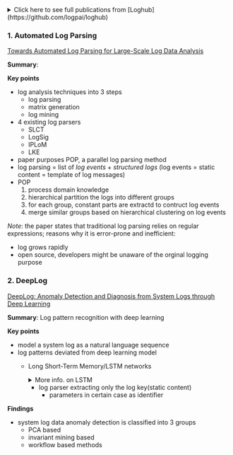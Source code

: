 
<details>
<summary>Click here to see full publications from [Loghub](https://github.com/logpai/loghub)</summary>
<p>

##### Publications using loghub datasets	
+ [**CCS'17**] Min Du, Feifei Li, Guineng Zheng, Vivek Srikumar. [DeepLog: Anomaly Detection and Diagnosis from System Logs through Deep Learning](https://acmccs.github.io/papers/p1285-duA.pdf). ACM Conference on Computer and Communications Security (CCS), 2017.
+ [**TDSC'17**] Pinjia He, Jieming Zhu, Shilin He, Jian Li, Michael R. Lyu. [Towards Automated Log Parsing for Large-Scale Log Data Analysis](http://jiemingzhu.github.io/pub/pjhe_tdsc2017.pdf). IEEE Transactions on Dependable and Secure Computing (TDSC), 2017.
+ [**ICWS'17**] Pinjia He, Jieming Zhu, Zibin Zheng, Michael R. Lyu. [Drain: An Online Log Parsing Approach with Fixed Depth Tree](http://jiemingzhu.github.io/pub/pjhe_icws2017.pdf). IEEE International Conference on Web Services (ICWS), 2017.
+ [**ICSE'16**] Qingwei Lin, Hongyu Zhang, Jian-Guang Lou, Yu Zhang, Xuewei Chen. [Log Clustering Based Problem Identification for Online Service Systems](http://ieeexplore.ieee.org/document/7883294/). International Conference on Software Engineering (ICSE), 2016.
+ [**DSN'16**] Pinjia He, Jieming Zhu, Shilin He, Jian Li, Michael R. Lyu. [An Evaluation Study on Log Parsing and Its Use in Log Mining](http://jiemingzhu.github.io/pub/pjhe_dsn2016.pdf). IEEE/IFIP International Conference on Dependable Systems and Networks (DSN), 2016.
+ [**ISSRE'16**] Shilin He, Jieming Zhu, Pinjia He, Michael R. Lyu. [Experience Report: System Log Analysis for Anomaly Detection](http://jiemingzhu.github.io/pub/slhe_issre2016.pdf). IEEE International Symposium on Software Reliability Engineering (ISSRE), 2016.
+ [**KDD'09**] Adetokunbo Makanju, A. Nur Zincir-Heywood, Evangelos E. Milios. [Clustering Event Logs Using Iterative Partitioning](http://citeseerx.ist.psu.edu/viewdoc/download?doi=10.1.1.503.7668&rep=rep1&type=pdf). ACM SIGKDD International Conference on Knowledge Discovery and Data Mining (KDD), 2009.
+ [**SOSP'09**] Wei Xu, Ling Huang, Armando Fox, David A. Patterson, Michael I. Jordan. [Detecting Large-Scale System Problems by Mining Console Logs](https://www.sigops.org/sosp/sosp09/papers/xu-sosp09.pdf). ACM Symposium on Operating Systems Principles (SOSP), 2009. 
+ [**DSN'07**] Adam J. Oliner, Jon Stearley. [What Supercomputers Say: A Study of Five System Logs](http://ieeexplore.ieee.org/document/4273008/). IEEE/IFIP International Conference on Dependable Systems and Networks (DSN), 2007.

</p>
</details>

### 1. Automated Log Parsing
[Towards Automated Log Parsing for Large-Scale Log Data Analysis](http://jiemingzhu.github.io/pub/pjhe_tdsc2017.pdf)

**Summary**:

**Key points**
	
* log analysis techniques into 3 steps
	* log parsing	
	* matrix generation
	* log mining
* 4 existing log parsers
	* SLCT
	* LogSig
	* IPLoM
	* LKE
* paper purposes POP, a parallel log parsing method
* log parsing = list of _log events_ + _structured logs_ (log events = static content = template of log messages)
* POP 
	1. process domain knowledge
	2. hierarchical partition the logs into different groups
	3. for each group, constant parts are extractd to contruct log events
	4. merge similar groups based on hierarchical clustering on log events 

*Note*: the paper states that traditional log parsing relies on regular expressions; reasons why it is error-prone and inefficient:

* log grows rapidly
* open source, developers might be unaware of the orginal logging purpose


### 2. DeepLog

[DeepLog: Anomaly Detection and Diagnosis from System Logs through Deep Learning](https://acmccs.github.io/papers/p1285-duA.pdf)

**Summary**: Log pattern recognition with deep learning
	
**Key points**

* model a system log as a natural language sequence
* log patterns deviated from deep learning model 
	* Long Short-Term Memory/LSTM networks 
	
		<details>
		<summary>More info. on LSTM</summary>
		<p>	
		
					RNN = a deep learning model that forwards the output of a layer to the next input 
					LSTM network = instace of Recurrent Neural Network/RNN = used to solve 'the vanishing gradient' problem as a gating unit = which makes the decision of forgetting and remembering the input for future timestamps
					'the vanishing gradient' = the earlier layers of the network are the slowest to train = expotential small gradient = small update to the next layer = barely moving the weight
					'gradient' = rate at which cost changes with respect to weight or bias 
					cost = generated output - actual output
					
					Neural networks composed of: 
						1) input layer
						2) hidden layer
						3) output layer
					Neural networks = classifier by using, for example, forward progation; = for more complex example, it serves for pattern recognition (ie. deep net for facial recognition)
						
		* [The vanishing gradient](https://youtu.be/SKMpmAOUa2Q)
		* [Which deep network to use](https://www.youtube.com/watch?v=JjZDoojyzXQ)
		</p>
		</details>

		* log parser extracting only the log key(static content)
			* parameters in certain case as identifier
	
	
**Findings**

* system log data anomaly detection is classified into 3 groups
	* PCA based
	* invariant mining based
	* workflow based methods

